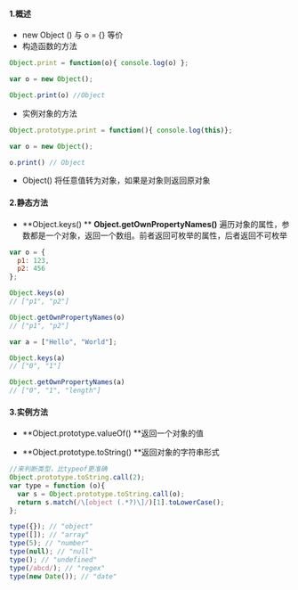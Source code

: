 #### 1.概述

* new Object \(\) 与 o = {} 等价
* 构造函数的方法

```js
Object.print = function(o){ console.log(o) };

var o = new Object();

Object.print(o) //Object
```

* 实例对象的方法

```js
Object.prototype.print = function(){ console.log(this)};

var o = new Object();

o.print() // Object
```

* Object\(\) 将任意值转为对象，如果是对象则返回原对象

#### 2.静态方法

* **Object.keys\(\) ** **Object.getOwnPropertyNames\(\)**  遍历对象的属性，参数都是一个对象，返回一个数组。前者返回可枚举的属性，后者返回不可枚举

```js
var o = {
  p1: 123,
  p2: 456
};

Object.keys(o)
// ["p1", "p2"]

Object.getOwnPropertyNames(o)
// ["p1", "p2"]

var a = ["Hello", "World"];

Object.keys(a)
// ["0", "1"]

Object.getOwnPropertyNames(a)
// ["0", "1", "length"]
```

#### 3.实例方法

* **Object.prototype.valueOf\(\)  **返回一个对象的值

* **Object.prototype.toString\(\)  **返回对象的字符串形式

```js
//来判断类型，比typeof更准确
Object.prototype.toString.call(2);
var type = function (o){
  var s = Object.prototype.toString.call(o);
  return s.match(/\[object (.*?)\]/)[1].toLowerCase();
};

type({}); // "object"
type([]); // "array"
type(5); // "number"
type(null); // "null"
type(); // "undefined"
type(/abcd/); // "regex"
type(new Date()); // "date"
```



